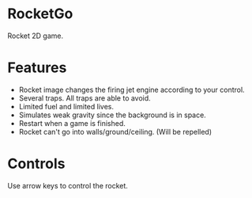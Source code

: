# RocketGo
Rocket 2D game.
# Features
- Rocket image changes the firing jet engine according to your control.
- Several traps. All traps are able to avoid.
- Limited fuel and limited lives.
- Simulates weak gravity since the background is in space.
- Restart when a game is finished.
- Rocket can't go into walls/ground/ceiling. (Will be repelled)
# Controls
Use arrow keys to control the rocket.
